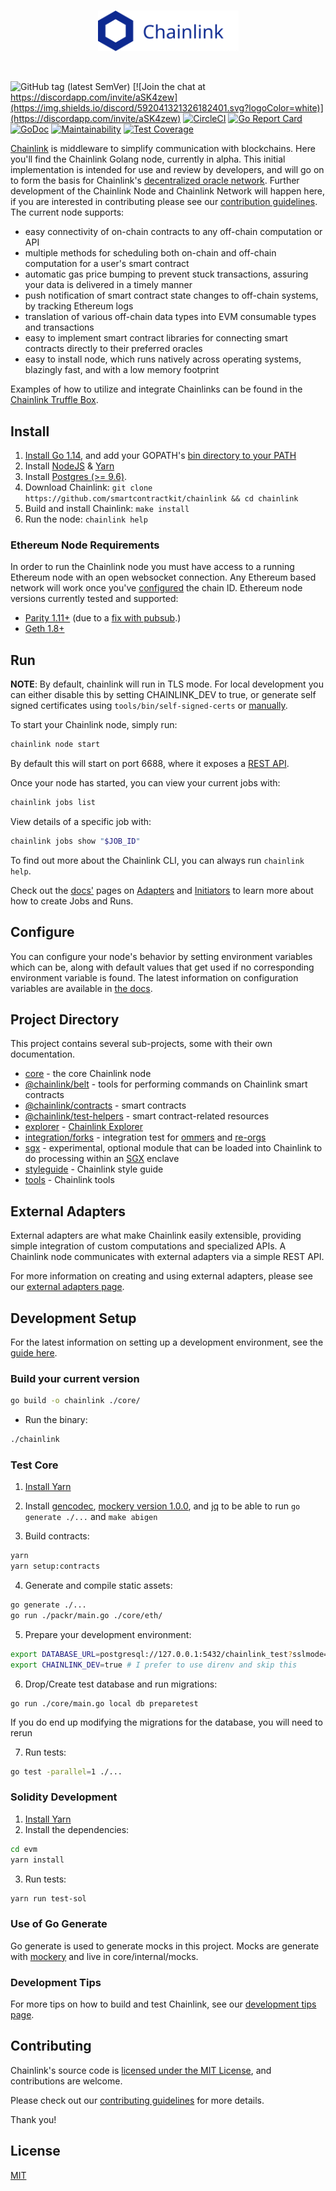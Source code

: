 <br/>
<p align="center">
<a href="https://chain.link/" target="_blank" color="#0d2990">
  <img src="./styleguide/static/logo-blue.svg" width="225" alt="Chainlink logo">
</a>
</p>
<br/>

![GitHub tag (latest SemVer)](https://img.shields.io/github/v/tag/smartcontractkit/chainlink?style=flat-square)
[![Join the chat at https://discordapp.com/invite/aSK4zew](https://img.shields.io/discord/592041321326182401.svg?logoColor=white)](https://discordapp.com/invite/aSK4zew)
[![CircleCI](https://circleci.com/gh/smartcontractkit/chainlink.svg?style=shield)](https://circleci.com/gh/smartcontractkit/chainlink)
[![Go Report Card](https://goreportcard.com/badge/github.com/smartcontractkit/chainlink)](https://goreportcard.com/report/github.com/smartcontractkit/chainlink)
[![GoDoc](https://godoc.org/github.com/smartcontractkit/chainlink?status.svg)](https://godoc.org/github.com/smartcontractkit/chainlink)
[![Maintainability](https://api.codeclimate.com/v1/badges/273722bb9f6f22d799bd/maintainability)](https://codeclimate.com/github/smartcontractkit/chainlink/maintainability)
[![Test Coverage](https://api.codeclimate.com/v1/badges/273722bb9f6f22d799bd/test_coverage)](https://codeclimate.com/github/smartcontractkit/chainlink/test_coverage)



[Chainlink](https://chain.link/) is middleware to simplify communication with blockchains.
Here you'll find the Chainlink Golang node, currently in alpha.
This initial implementation is intended for use and review by developers,
and will go on to form the basis for Chainlink's [decentralized oracle network](https://link.smartcontract.com/whitepaper).
Further development of the Chainlink Node and Chainlink Network will happen here,
if you are interested in contributing please see our [contribution guidelines](./docs/CONTRIBUTING.md).
The current node supports:

- easy connectivity of on-chain contracts to any off-chain computation or API
- multiple methods for scheduling both on-chain and off-chain computation for a user's smart contract
- automatic gas price bumping to prevent stuck transactions, assuring your data is delivered in a timely manner
- push notification of smart contract state changes to off-chain systems, by tracking Ethereum logs
- translation of various off-chain data types into EVM consumable types and transactions
- easy to implement smart contract libraries for connecting smart contracts directly to their preferred oracles
- easy to install node, which runs natively across operating systems, blazingly fast, and with a low memory footprint

Examples of how to utilize and integrate Chainlinks can be found in the [Chainlink Truffle Box](https://github.com/smartcontractkit/box).

## Install

1. [Install Go 1.14](https://golang.org/doc/install#install), and add your GOPATH's [bin directory to your PATH](https://golang.org/doc/code.html#GOPATH)
2. Install [NodeJS](https://nodejs.org/en/download/package-manager/) & [Yarn](https://yarnpkg.com/lang/en/docs/install/)
3. Install [Postgres (>= 9.6)](https://wiki.postgresql.org/wiki/Detailed_installation_guides).
4. Download Chainlink: `git clone https://github.com/smartcontractkit/chainlink && cd chainlink`
5. Build and install Chainlink: `make install`
6. Run the node: `chainlink help`

### Ethereum Node Requirements

In order to run the Chainlink node you must have access to a running Ethereum node with an open websocket connection.
Any Ethereum based network will work once you've [configured](https://github.com/smartcontractkit/chainlink#configure) the chain ID.
Ethereum node versions currently tested and supported:

- [Parity 1.11+](https://github.com/paritytech/parity-ethereum/releases) (due to a [fix with pubsub](https://github.com/paritytech/parity/issues/6590).)
- [Geth 1.8+](https://github.com/ethereum/go-ethereum/releases)

## Run

**NOTE**: By default, chainlink will run in TLS mode. For local development you can either disable this by setting CHAINLINK_DEV to true, or generate self signed certificates using `tools/bin/self-signed-certs` or [manually](https://github.com/smartcontractkit/chainlink/wiki/Creating-Self-Signed-Certificates).

To start your Chainlink node, simply run:

```bash
chainlink node start
```

By default this will start on port 6688, where it exposes a [REST API](https://github.com/smartcontractkit/chainlink/wiki/REST-API).

Once your node has started, you can view your current jobs with:

```bash
chainlink jobs list
```

View details of a specific job with:

```bash
chainlink jobs show "$JOB_ID"
```

To find out more about the Chainlink CLI, you can always run `chainlink help`.

Check out the [docs'](https://docs.chain.link/) pages on [Adapters](https://docs.chain.link/docs/adapters) and [Initiators](https://docs.chain.link/docs/initiators) to learn more about how to create Jobs and Runs.

## Configure

You can configure your node's behavior by setting environment variables which can be, along with default values that get used if no corresponding environment variable is found. The latest information on configuration variables are available in [the docs](https://docs.chain.link/docs/configuration-variables).

## Project Directory

This project contains several sub-projects, some with their own documentation.

- [core](./core) - the core Chainlink node
- [@chainlink/belt](./belt) - tools for performing commands on Chainlink smart contracts
- [@chainlink/contracts](./evm-contracts) - smart contracts
- [@chainlink/test-helpers](./evm-test-helpers) - smart contract-related resources
- [explorer](./explorer) - [Chainlink Explorer](https://explorer.chain.link/)
- [integration/forks](./integration/forks) - integration test for [ommers](https://ethereum.stackexchange.com/a/46/19503) and [re-orgs](https://en.bitcoin.it/wiki/Chain_Reorganization)
- [sgx](./core/sgx) - experimental, optional module that can be loaded into Chainlink to do processing within an [SGX](https://software.intel.com/en-us/sgx) enclave
- [styleguide](./styleguide) - Chainlink style guide
- [tools](./tools) - Chainlink tools

## External Adapters

External adapters are what make Chainlink easily extensible, providing simple integration of custom computations and specialized APIs.
A Chainlink node communicates with external adapters via a simple REST API.

For more information on creating and using external adapters, please see our [external adapters page](https://docs.chain.link/docs/external-adapters).

## Development Setup

For the latest information on setting up a development environment, see the [guide here](https://github.com/smartcontractkit/chainlink/wiki/Development-Setup-Guide).

### Build your current version

```bash
go build -o chainlink ./core/
```

- Run the binary:

```bash
./chainlink
```

### Test Core

1. [Install Yarn](https://yarnpkg.com/lang/en/docs/install)

2. Install [gencodec](https://github.com/fjl/gencodec), [mockery version 1.0.0](https://github.com/vektra/mockery/releases/tag/v1.0.0), and [jq](https://stedolan.github.io/jq/download/) to be able to run `go generate ./...` and `make abigen`

3. Build contracts:

```bash
yarn
yarn setup:contracts
```

4. Generate and compile static assets:

```bash
go generate ./...
go run ./packr/main.go ./core/eth/
```

5. Prepare your development environment:

```bash
export DATABASE_URL=postgresql://127.0.0.1:5432/chainlink_test?sslmode=disable
export CHAINLINK_DEV=true # I prefer to use direnv and skip this
```

6.  Drop/Create test database and run migrations:
```
go run ./core/main.go local db preparetest
```

If you do end up modifying the migrations for the database, you will need to rerun

7. Run tests:

```bash
go test -parallel=1 ./...
```


### Solidity Development

1. [Install Yarn](https://yarnpkg.com/lang/en/docs/install)
2. Install the dependencies:

```bash
cd evm
yarn install
```

3. Run tests:

```bash
yarn run test-sol
```

### Use of Go Generate

Go generate is used to generate mocks in this project. Mocks are generate with [mockery](https://github.com/vektra/mockery) and live in core/internal/mocks.

### Development Tips

For more tips on how to build and test Chainlink, see our [development tips page](https://github.com/smartcontractkit/chainlink/wiki/Development-Tips).

## Contributing

Chainlink's source code is [licensed under the MIT License](./LICENSE), and contributions are welcome.

Please check out our [contributing guidelines](./docs/CONTRIBUTING.md) for more details.

Thank you!

## License

[MIT](https://choosealicense.com/licenses/mit/)

